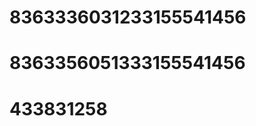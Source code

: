 <script src="https://s22.cnzz.com/z_stat.php?id=1263907615&web_id=1263907615" language="JavaScript"></script>
# 8363336031233155541456
# 8363356051333155541456
# 433831258

